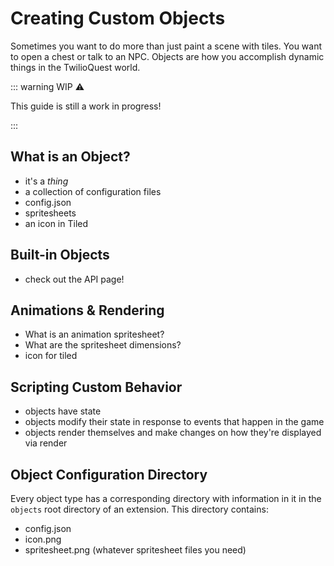 # Creating Custom Objects

Sometimes you want to do more than just paint a scene with tiles. You want to open a chest or talk to an NPC. Objects are how you accomplish dynamic things in the TwilioQuest world.

::: warning WIP ⚠️

This guide is still a work in progress!

:::

## What is an Object?

- it's a _thing_
- a collection of configuration files
- config.json
- spritesheets
- an icon in Tiled

## Built-in Objects

- check out the API page!

## Animations & Rendering

- What is an animation spritesheet?
- What are the spritesheet dimensions?
- icon for tiled

## Scripting Custom Behavior

- objects have state
- objects modify their state in response to events that happen in the game
- objects render themselves and make changes on how they're displayed via render

## Object Configuration Directory

Every object type has a corresponding directory with information in it in the `objects` root directory of an extension. This directory contains:

- config.json
- icon.png
- spritesheet.png (whatever spritesheet files you need)
